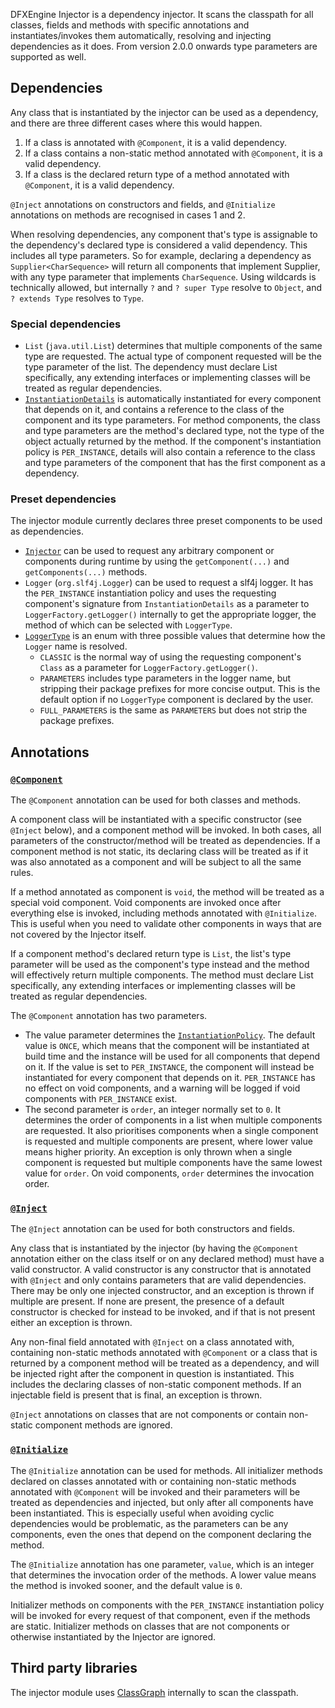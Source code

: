 DFXEngine Injector is a dependency injector. It scans the classpath for all classes, fields and methods with specific
annotations and instantiates/invokes them automatically, resolving and injecting dependencies as it does. From version
2.0.0 onwards type parameters are supported as well.

## Dependencies

Any class that is instantiated by the injector can be used as a dependency, and there are three different cases where
this would happen.

1. If a class is annotated with `@Component`, it is a valid dependency.
2. If a class contains a non-static method annotated with `@Component`, it is a valid dependency.
3. If a class is the declared return type of a method annotated with `@Component`, it is a valid dependency.

`@Inject` annotations on constructors and fields, and `@Initialize` annotations on methods are recognised in cases 1 
and 2.

When resolving dependencies, any component that's type is assignable to the dependency's declared type is considered
a valid dependency. This includes all type parameters. So for example, declaring a dependency as 
`Supplier<CharSequence>` will return all components that implement Supplier, with any type parameter that implements
`CharSequence`. Using wildcards is technically allowed, but internally `?` and <code>?&nbsp;super&nbsp;Type</code>
resolve to `Object`, and <code>?&nbsp;extends&nbsp;Type</code> resolves to `Type`.

### Special dependencies

* `List` (`java.util.List`) determines that multiple components of the same type are requested. The actual type of 
component requested will be the type parameter of the list. The dependency must declare List specifically, any extending 
interfaces or implementing classes will be treated as regular dependencies.
* [`InstantiationDetails`](../injector-api/src/main/java/me/datafox/dfxengine/injector/api/InstantiationDetails.java) is 
automatically instantiated for every component that depends on it, and contains a reference to the class of the 
component and its type parameters. For method components, the class and type parameters are the method's declared type, 
not the type of the object actually returned by the method. If the component's instantiation policy is `PER_INSTANCE`, 
details will also contain a reference to the class and type parameters of the component that has the first component as 
a dependency.

### Preset dependencies

The injector module currently declares three preset components to be used as dependencies.

* [`Injector`](../injector-api/src/main/java/me/datafox/dfxengine/injector/api/Injector.java) can be used to request any 
arbitrary component or components during runtime by using the `getComponent(...)` and `getComponents(...)` methods.
* `Logger` (`org.slf4j.Logger`) can be used to request a slf4j logger. It has the `PER_INSTANCE` instantiation policy 
and uses the requesting component's signature from `InstantiationDetails` as a parameter to `LoggerFactory.getLogger()` 
internally to get the appropriate logger, the method of which can be selected with `LoggerType`.
* [`LoggerType`](src/main/java/me/datafox/dfxengine/injector/InjectorImpl.java) is an enum with three possible values 
that determine how the `Logger` name is resolved.
  * `CLASSIC` is the normal way of using the requesting component's `Class` as a parameter for
  `LoggerFactory.getLogger()`.
  * `PARAMETERS` includes type parameters in the logger name, but stripping their package prefixes for more concise 
  output. This is the default option if no `LoggerType` component is declared by the user.
  * `FULL_PARAMETERS` is the same as `PARAMETERS` but does not strip the package prefixes.

## Annotations

### [`@Component`](../injector-api/src/main/java/me/datafox/dfxengine/injector/api/annotation/Component.java)

The `@Component` annotation can be used for both classes and methods. 

A component class will be instantiated with a specific constructor (see `@Inject` below), and a component method will be
invoked. In both cases, all parameters of the constructor/method will be treated as dependencies. If a component method
is not static, its declaring class will be treated as if it was also annotated as a component and will be subject to all
the same rules.

If a method annotated as component is `void`, the method will be treated as a special void component. Void components
are invoked once after everything else is invoked, including methods annotated with `@Initialize`. This is useful when 
you need to validate other components in ways that are not covered by the Injector itself.

If a component method's declared return type is `List`, the list's type parameter will be used as the component's type 
instead and the method will effectively return multiple components. The method must declare List specifically, any 
extending interfaces or implementing classes will be treated as regular dependencies.

The `@Component` annotation has two parameters. 
* The value parameter determines the 
[`InstantiationPolicy`](../injector-api/src/main/java/me/datafox/dfxengine/injector/api/InstantiationPolicy.java). The
default value is `ONCE`, which means that the component will be instantiated at build time and the instance will be used
for all components that depend on it. If the value is set to `PER_INSTANCE`, the component will instead be instantiated
for every component that depends on it. `PER_INSTANCE` has no effect on void components, and a warning will be logged if
void components with `PER_INSTANCE` exist.
* The second parameter is `order`, an integer normally set to `0`. It determines the order of components in a list when 
multiple components are requested. It also prioritises components when a single component is requested and multiple 
components are present, where lower value means higher priority. An exception is only thrown when a single component is 
requested but multiple components have the same lowest value for `order`. On void components, `order` determines the
invocation order.

### [`@Inject`](../injector-api/src/main/java/me/datafox/dfxengine/injector/api/annotation/Inject.java)

The `@Inject` annotation can be used for both constructors and fields.

Any class that is instantiated by the injector (by having the `@Component` annotation either on the class itself or on
any declared method) must have a valid constructor. A valid constructor is any constructor that is annotated with 
`@Inject` and only contains parameters that are valid dependencies. There may be only one injected constructor, and an 
exception is thrown if multiple are present. If none are present, the presence of a default constructor is checked for 
instead to be invoked, and if that is not present either an exception is thrown.

Any non-final field annotated with `@Inject` on a class annotated with, containing non-static methods annotated with 
`@Component` or a class that is returned by a component method will be treated as a dependency, and will be injected 
right after the component in question is instantiated. This includes the declaring classes of non-static component 
methods. If an injectable field is present that is final, an exception is thrown.

`@Inject` annotations on classes that are not components or contain non-static component methods are ignored.

### [`@Initialize`](../injector-api/src/main/java/me/datafox/dfxengine/injector/api/annotation/Initialize.java)

The `@Initialize` annotation can be used for methods. All initializer methods declared on classes annotated with or
containing non-static methods annotated with `@Component` will be invoked and their parameters will be treated as
dependencies and injected, but only after all components have been instantiated. This is especially useful when avoiding 
cyclic dependencies would be problematic, as the parameters can be any components, even the ones that depend on the 
component declaring the method.

The `@Initialize` annotation has one parameter, `value`, which is an integer that determines the invocation order of the 
methods. A lower value means the method is invoked sooner, and the default value is `0`.

Initializer methods on components with the `PER_INSTANCE` instantiation policy will be invoked for every request of that
component, even if the methods are static. Initializer methods on classes that are not components or otherwise 
instantiated by the Injector are ignored.

## Third party libraries

The injector module uses [ClassGraph](https://github.com/classgraph/classgraph) internally to scan the classpath.